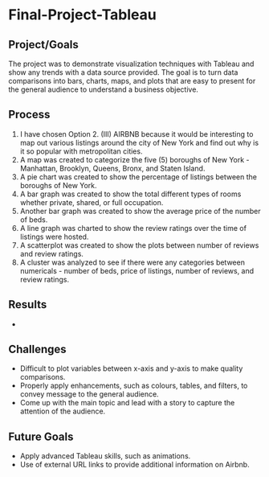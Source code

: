 # Final-Project-Tableau

## Project/Goals
The project was to demonstrate visualization techniques with Tableau and show any trends with a data source provided.  The goal is to turn data comparisons into bars, charts, maps, and plots that are easy to present for the general audience to understand a business objective.

## Process
1. I have chosen Option 2. (III) AIRBNB because it would be interesting to map out various listings around the city of New York and find out why is it so popular with metropolitan cities.
2. A map was created to categorize the five (5) boroughs of New York - Manhattan, Brooklyn, Queens, Bronx, and Staten Island.
3. A pie chart was created to show the percentage of listings between the boroughs of New York.
4. A bar graph was created to show the total different types of rooms whether private, shared, or full occupation.
5. Another bar graph was created to show the average price of the number of beds.
6. A line graph was charted to show the review ratings over the time of listings were hosted.
7. A scatterplot was created to show the plots between number of reviews and review ratings.
8. A cluster was analyzed to see if there were any categories between numericals - number of beds, price of listings, number of reviews, and review ratings.

## Results
- 

## Challenges 
- Difficult to plot variables between x-axis and y-axis to make quality comparisons.
- Properly apply enhancements, such as colours, tables, and filters, to convey message to the general audience.
- Come up with the main topic and lead with a story to capture the attention of the audience.

## Future Goals
- Apply advanced Tableau skills, such as animations.
- Use of external URL links to provide additional information on Airbnb.
